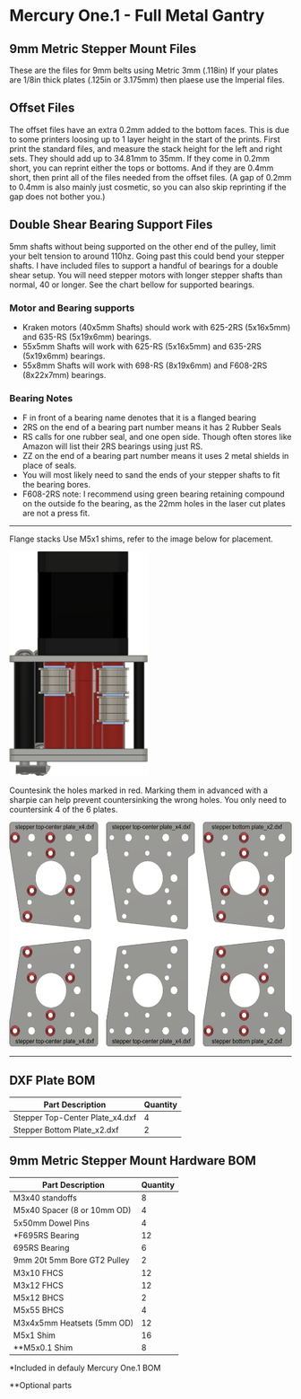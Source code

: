 # Mercury One.1 - Full Metal Gantry

## 9mm Metric Stepper Mount Files

These are the files for 9mm belts using Metric 3mm (.118in)  If your plates are 1/8in thick plates (.125in or 3.175mm) then plaese use the Imperial files.

## Offset Files

The offset files have an extra 0.2mm added to the bottom faces. This is due to some printers loosing up to 1 layer height in the start of the prints. First print the standard files, and measure the stack height for the left and right sets. They should add up to 34.81mm to 35mm. If they come in 0.2mm short, you can reprint either the tops or bottoms. And if they are 0.4mm short, then print all of the files needed from the offset files. (A gap of 0.2mm to 0.4mm is also mainly just cosmetic, so you can also skip reprinting if the gap does not bother you.)

## Double Shear Bearing Support Files

5mm shafts without being supported on the other end of the pulley, limit your belt tension to around 110hz. Going past this could bend your stepper shafts. I have included files to support a handful of bearings for a double shear setup. You will need stepper motors with longer stepper shafts than normal, 40 or longer. See the chart bellow for supported bearings.

### Motor and Bearing supports

- Kraken motors (40x5mm Shafts) should work with 625-2RS (5x16x5mm) and 635-RS (5x19x6mm) bearings.
- 55x5mm Shafts will work with 625-RS (5x16x5mm) and 635-2RS (5x19x6mm) bearings.
- 55x8mm Shafts will work with 698-RS (8x19x6mm) and F608-2RS (8x22x7mm) bearings.

### Bearing Notes

- F in front of a bearing name denotes that it is a flanged bearing
- 2RS on the end of a bearing part number means it has 2 Rubber Seals
- RS calls for one rubber seal, and one open side. Though often stores like Amazon will list their 2RS bearings using just RS.
- ZZ on the end of a bearing part number means it uses 2 metal shields in place of seals.
- You will most likely need to sand the ends of your stepper shafts to fit the bearing bores.
- F608-2RS note: I recommend using green bearing retaining compound on the outside fo the bearing, as the 22mm holes in the laser cut plates are not a press fit.

___

Flange stacks Use M5x1 shims, refer to the image below for placement.

<img src="../../Images/9mm_Stepper_Tower_Flange_Stack.png" alt="Stepper Mount Bearing Stacks" height="400">

Countesink the holes marked in red. Marking them in advanced with a sharpie can help prevent countersinking the wrong holes. You only need to countersink 4 of the 6 plates.

<img src="../../Images/Stepper_Mount_Countersink.png" alt="Stepper Mount Countersink Holes" height="400">

___

## DXF Plate BOM

| Part Description                       | Quantity |
|----------------------------------------|----------|
| Stepper Top-Center Plate_x4.dxf        | 4        |
| Stepper Bottom Plate_x2.dxf            | 2        |

## 9mm Metric Stepper Mount Hardware BOM

| Part Description               | Quantity |
|--------------------------------|----------|
| M3x40 standoffs                | 8        |
| M5x40 Spacer (8 or 10mm OD)    | 4        |
| 5x50mm Dowel Pins              | 4        |
| *F695RS Bearing                | 12       |
| 695RS Bearing                  | 6        |
| 9mm 20t 5mm Bore GT2 Pulley    | 2        |
| M3x10 FHCS                     | 12       |
| M3x12 FHCS                     | 12       |
| M5x12 BHCS                     | 2        |
| M5x55 BHCS                     | 4        |
| M3x4x5mm Heatsets (5mm OD)     | 12       |
| M5x1 Shim                      | 16       |
| **M5x0.1 Shim                  | 8        |

*Included in defauly Mercury One.1 BOM

**Optional parts
